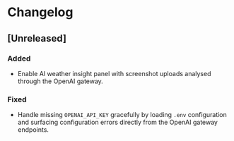 # Changelog

## [Unreleased]
### Added
- Enable AI weather insight panel with screenshot uploads analysed through the OpenAI gateway.

### Fixed
- Handle missing `OPENAI_API_KEY` gracefully by loading `.env` configuration and surfacing
  configuration errors directly from the OpenAI gateway endpoints.

